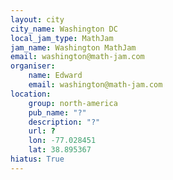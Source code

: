 ```yaml
---
layout: city
city_name: Washington DC
local_jam_type: MathJam
jam_name: Washington MathJam
email: washington@math-jam.com
organiser:
    name: Edward
    email: washington@math-jam.com
location:
    group: north-america
    pub_name: "?"
    description: "?"
    url: ?
    lon: -77.028451
    lat: 38.895367
hiatus: True
---
```

